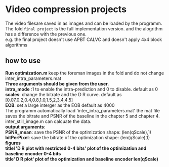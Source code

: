 # Video compression projects
 The video filesare saved in as images and can be loaded by the programm.   
 The fold `final project` is the full implementation version. and the alogrithm has a difference with the previous one.  
 e.g. the final project doesn't use APBT CALVC and doesn't apply 4x4 block algorithms  
 ## how to use
 **Run optimization.m** 
keep the foreman images in the fold and do not change inter_intra_parameters.mat  
**Three arguments should be given from the user.**   
**intra_mode** :1 to enable the intra-prediction and 0 to disable. default as 0  
**scales**: change the bitrate and the D R curve. default as [0.07,0.2,0.4,0.8,1.0,1.5,2,3,4,4.5]  
**EOB**: set a large interger as the EOB default as 4000    
The programm automatically load 'inter_intra_parameters.mat' the mat file saves the bitrate and PSNR of the baseline in the chapter 5 and chapter 4.  inter_still_image.m can calcuate the data.  
**output arguments**:  
**PSNR_mean**: save the PSNR of the optimization shape: (len(qScale),1)  
**bitPerPixel**: save the bitrate of the optimization shape: (len(qScale),1)  
**figures**  
**titlel 'D R plot with restricted 0-4 bits' plot of the optimization and baseline encoder 0-4 bits**  
**title' D R plot' plot of the optimization and baseline encoder len(qScale)**
 
